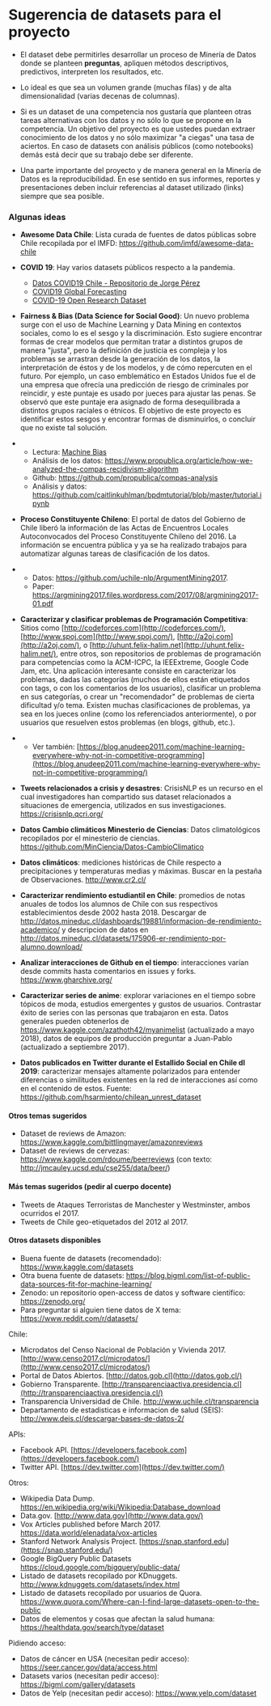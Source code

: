 # Sugerencia de datasets para el proyecto

* El dataset debe permitirles desarrollar un proceso de Minería de Datos donde se planteen **preguntas**, apliquen métodos descriptivos, predictivos, interpreten los resultados, etc.

* Lo ideal es que sea un volumen grande (muchas filas) y de alta dimensionalidad (varias decenas de columnas). 

* Si es un dataset de una competencia nos gustaría que planteen otras tareas alternativas con los datos y no sólo lo que se propone en la competencia. Un objetivo del proyecto es que ustedes puedan extraer conocimiento de los datos y no sólo maximizar "a ciegas" una tasa de aciertos. En caso de datasets con análisis públicos (como notebooks) demás está decir que su trabajo debe ser diferente.

* Una parte importante del proyecto y de manera general en la Minería de Datos es la reproducibilidad. En ese sentido en sus informes, reportes y presentaciones deben incluir referencias al dataset utilizado (links) siempre que sea posible.

### **Algunas ideas**

- **Awesome Data Chile**: Lista curada de fuentes de datos públicas sobre Chile recopilada por el IMFD: https://github.com/imfd/awesome-data-chile

- **COVID 19**: Hay varios datasets públicos respecto a la pandemia.
  - [Datos COVID19 Chile - Repositorio de Jorge Pérez](https://github.com/jorgeperezrojas/covid19-data)
  - [COVID19 Global Forecasting](https://www.kaggle.com/c/covid19-global-forecasting-week-1/overview)
  - [COVID-19 Open Research Dataset](https://www.semanticscholar.org/cord19)

- **Fairness & Bias (Data Science for Social Good)**: Un nuevo problema surge con el uso de Machine Learning y Data Mining en contextos sociales, como lo es el sesgo y la discriminación. Esto sugiere encontrar formas de crear modelos que permitan tratar a distintos grupos de manera "justa", pero la definición de justicia es compleja y los problemas se arrastran desde la generación de los datos, la interpretación de éstos y de los modelos, y de cómo repercuten en el futuro. Por ejemplo, un caso emblemático en Estados Unidos fue el de una empresa que ofrecía una predicción de riesgo de criminales por reincidir, y este puntaje es usado por jueces para ajustar las penas. Se observó que este puntaje era asignado de forma desequilibrada a distintos grupos raciales o étnicos. El objetivo de este proyecto es identificar estos sesgos y encontrar formas de disminuirlos, o concluir que no existe tal solución.

- - Lectura: [Machine Bias](https://www.propublica.org/article/machine-bias-risk-assessments-in-criminal-sentencing)
  - Análisis de los datos: https://www.propublica.org/article/how-we-analyzed-the-compas-recidivism-algorithm
  - Github: https://github.com/propublica/compas-analysis
  - Análisis y datos: https://github.com/caitlinkuhlman/bpdmtutorial/blob/master/tutorial.ipynb

- **Proceso Constituyente Chileno**: El portal de datos del Gobierno de Chile liberó la información de las Actas de Encuentros Locales Autoconvocados del Proceso Constituyente Chileno del 2016. La información se encuentra pública y ya se ha realizado trabajos para automatizar algunas tareas de clasificación de los datos.

- - Datos: https://github.com/uchile-nlp/ArgumentMining2017.
  - Paper: https://argmining2017.files.wordpress.com/2017/08/argmining2017-01.pdf

- **Caracterizar y clasificar problemas de Programación Competitiva**: Sitios como [http://codeforces.com](http://codeforces.com/), [http://www.spoj.com](http://www.spoj.com/), [http://a2oj.com](http://a2oj.com/), o [http://uhunt.felix-halim.net](http://uhunt.felix-halim.net/), entre otros, son repositorios de problemas de programación para competencias como la ACM-ICPC, la IEEExtreme, Google Code Jam, etc. Una aplicación interesante consiste en caracterizar los problemas, dadas las categorías (muchos de ellos están etiquetados con tags, o con los comentarios de los usuarios), clasificar un problema en sus categorías, o crear un "recomendador" de problemas de cierta dificultad y/o tema. Existen muchas clasificaciones de problemas, ya sea en los jueces online (como los referenciados anteriormente), o por usuarios que resuelven estos problemas (en blogs, github, etc.).

- - Ver también: [https://blog.anudeep2011.com/machine-learning-everywhere-why-not-in-competitive-programming](https://blog.anudeep2011.com/machine-learning-everywhere-why-not-in-competitive-programming/)

- **Tweets relacionados a crisis y desastres**: CrisisNLP es un recurso en el cual investigadores han compartido sus dataset relacionados a situaciones de emergencia, utilizados en sus investigaciones. https://crisisnlp.qcri.org/ 

- **Datos Cambio climáticos Minesterio de Ciencias**: Datos climatológicos recopilados por el minesterio de ciencias. https://github.com/MinCiencia/Datos-CambioClimatico

- **Datos climáticos**: mediciones históricas de Chile respecto a precipitaciones y temperaturas medias y máximas. Buscar en la pestaña de Observaciones. http://www.cr2.cl/ 

- **Caracterizar rendimiento estudiantil en Chile**: promedios de notas anuales de todos los alumnos de Chile con sus respectivos establecimientos desde 2002 hasta 2018. Descargar de http://datos.mineduc.cl/dashboards/19881/informacion-de-rendimiento-academico/ y descripcion de datos en http://datos.mineduc.cl/datasets/175906-er-rendimiento-por-alumno.download/

- **Analizar interacciones de Github en el tiempo**: interacciones varían desde commits hasta comentarios en issues y forks. https://www.gharchive.org/

- **Caracterizar series de anime**: explorar variaciones en el tiempo sobre tópicos de moda, estudios emergentes y gustos de usuarios. Contrastar éxito de series con las personas que trabajaron en esta. Datos generales pueden obtenerlos de https://www.kaggle.com/azathoth42/myanimelist (actualizado a mayo 2018), datos de equipos de producción preguntar a Juan-Pablo (actualizado a septiembre 2017).

-  **Datos publicados en Twitter durante el Estallido Social en Chile dl 2019**: caracterizar mensajes altamente polarizados para entender diferencias o similitudes existentes en la red de interacciones así como en el contenido de estos. Fuente: https://github.com/hsarmiento/chilean_unrest_dataset

#### **Otros temas sugeridos**
- Dataset de reviews de Amazon: https://www.kaggle.com/bittlingmayer/amazonreviews
- Dataset de reviews de cervezas: https://www.kaggle.com/rdoume/beerreviews (con texto: http://jmcauley.ucsd.edu/cse255/data/beer/)

#### **Más temas sugeridos (pedir al cuerpo docente)**

- Tweets de Ataques Terroristas de Manchester y Westminster, ambos ocurridos el 2017.
- Tweets de Chile geo-etiquetados del 2012 al 2017.


#### **Otros datasets disponibles**

- Buena fuente de datasets (recomendado): https://www.kaggle.com/datasets
- Otra buena fuente de datasets: https://blog.bigml.com/list-of-public-data-sources-fit-for-machine-learning/
- Zenodo: un repositorio open-access de datos y software científico: https://zenodo.org/ 
- Para preguntar si alguien tiene datos de X tema: https://www.reddit.com/r/datasets/

Chile:
- Microdatos del Censo Nacional de Población y Vivienda 2017. [http://www.censo2017.cl/microdatos/](http://www.censo2017.cl/microdatos/)
- Portal de Datos Abiertos. [http://datos.gob.cl](http://datos.gob.cl/)
- Gobierno Transparente. [http://transparenciaactiva.presidencia.cl](http://transparenciaactiva.presidencia.cl/)
- Transparencia Universidad de Chile. http://www.uchile.cl/transparencia
- Departamento de estadisticas e informacion de salud (SEIS): http://www.deis.cl/descargar-bases-de-datos-2/

APIs:
- Facebook API. [https://developers.facebook.com](https://developers.facebook.com/)
- Twitter API. [https://dev.twitter.com](https://dev.twitter.com/)

Otros:
- Wikipedia Data Dump. https://en.wikipedia.org/wiki/Wikipedia:Database_download
- Data.gov. [http://www.data.gov](http://www.data.gov/)
- Vox Articles published before March 2017. https://data.world/elenadata/vox-articles
- Stanford Network Analysis Project. [https://snap.stanford.edu](https://snap.stanford.edu/)
- Google BigQuery Public Datasets https://cloud.google.com/bigquery/public-data/
- Listado de datasets recopilado por KDnuggets. http://www.kdnuggets.com/datasets/index.html
- Listado de datasets recopilado por usuarios de Quora. https://www.quora.com/Where-can-I-find-large-datasets-open-to-the-public
- Datos de elementos y cosas que afectan la salud humana: https://healthdata.gov/search/type/dataset

Pidiendo acceso:
- Datos de cáncer en USA (necesitan pedir acceso): https://seer.cancer.gov/data/access.html
- Datasets varios (necesitan pedir acceso): https://bigml.com/gallery/datasets
- Datos de Yelp (necesitan pedir acceso): https://www.yelp.com/dataset
